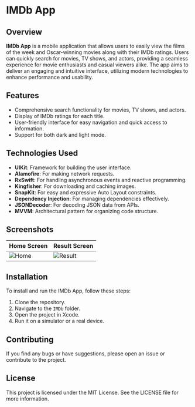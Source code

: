 # IMDb App

## Overview

**IMDb App** is a mobile application that allows users to easily view the films of the week and Oscar-winning movies along with their IMDb ratings. Users can quickly search for movies, TV shows, and actors, providing a seamless experience for movie enthusiasts and casual viewers alike. The app aims to deliver an engaging and intuitive interface, utilizing modern technologies to enhance performance and usability.

## Features

- Comprehensive search functionality for movies, TV shows, and actors.
- Display of IMDb ratings for each title.
- User-friendly interface for easy navigation and quick access to information.
- Support for both dark and light mode.

## Technologies Used

- **UIKit**: Framework for building the user interface.
- **Alamofire**: For making network requests.
- **RxSwift**: For handling asynchronous events and reactive programming.
- **Kingfisher**: For downloading and caching images.
- **SnapKit**: For easy and expressive Auto Layout constraints.
- **Dependency Injection**: For managing dependencies effectively.
- **JSONDecoder**: For decoding JSON data from APIs.
- **MVVM**: Architectural pattern for organizing code structure.

## Screenshots

| Home Screen | Result Screen |
|-------------|---------------|
| ![Home](https://github.com/user-attachments/assets/37e5a754-73cc-4a0e-b98b-bbf7a2adafa9) | ![Result](https://github.com/user-attachments/assets/3193f4a0-d291-424c-835f-3d2cc712deda) |

## Installation

To install and run the IMDb App, follow these steps:

1. Clone the repository.
2. Navigate to the `IMDb` folder.
3. Open the project in Xcode.
4. Run it on a simulator or a real device.

## Contributing

If you find any bugs or have suggestions, please open an issue or contribute to the project.

## License

This project is licensed under the MIT License. See the LICENSE file for more information.
